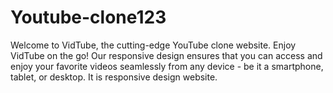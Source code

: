 # Youtube-clone123
Welcome to VidTube, the cutting-edge YouTube clone website.
Enjoy VidTube on the go! Our responsive design ensures that you can access and enjoy your favorite videos seamlessly 
from any device - be it a smartphone, tablet, or desktop.
It is responsive design website.
